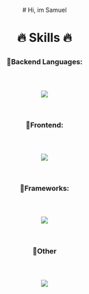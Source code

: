 <div>
<p  align="center">
# Hi, im Samuel      
<br>

# <p align="center">🔥 Skills 🔥</p>

  ### <p align="center">🔹Backend Languages:</p>ㅤㅤㅤㅤㅤㅤㅤ
<p align="center">
  <a href="https://skillicons.dev">
    <img align="center" src="https://skillicons.dev/icons?i=cs,java" />
  </a>
</p>
  
  </br>
 
### <p align="center">🔹Frontend:</p>ㅤㅤㅤㅤㅤㅤㅤ
<p align="center">
  <a href="https://skillicons.dev">
    <img align="center" src="https://skillicons.dev/icons?i=ts, html, css" />
  </a>
</p>

</br>

### <p align="center">🔹Frameworks:</p>ㅤ
<p align="center">
  <a href="https://skillicons.dev">
    <img align="center" src="https://skillicons.dev/icons?i=angular" />
  </a>
</p>

</br>
  
### <p align="center">🔹Other</p>ㅤ
<p align="center">
  <a href="https://skillicons.dev">
    <img align="center" src="https://skillicons.dev/icons?i=git,visualstudio, vscode, azure, github" />
  </a>
</p>
</div>
